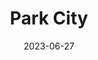 ---
title: "Park City"
cc-type: city
date: 2023-06-27
hashtag: park-city
near:
  - Salt Lake City
state:
  - Utah
tags:
  - city
  - Utah
---